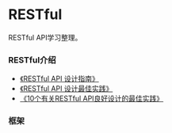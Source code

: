 # RESTful
RESTful API学习整理。

### RESTful介绍


+ [《RESTful API 设计指南》](http://www.ruanyifeng.com/blog/2014/05/restful_api.html)
+ [《RESTful API 设计最佳实践》](http://blog.jobbole.com/41233/)
+ [《10个有关RESTful API良好设计的最佳实践》](http://www.jdon.com/soa/10-best-practices-for-better-restful-api.html)

### 框架